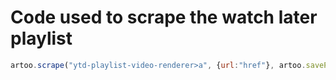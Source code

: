 # Code used to scrape the watch later playlist

```js
artoo.scrape("ytd-playlist-video-renderer>a", {url:"href"}, artoo.savePrettyJson)
```